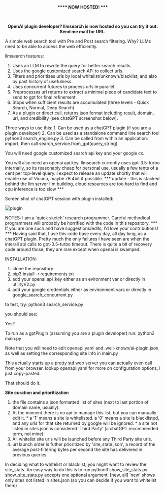 <B><p style="text-align: center;"> **** NOW HOSTED! ***<p style="text-align: center;"></B>  
<B><Center> OpenAI plugin developer? llmsearch is now hosted so you can try it out. Send me mail for URL.</Center></B>  

A simple web search tool with Pre and Post search filtering.
Why? LLMs need to be able to access the web efficiently.

llmsearch features:
1. Uses an LLM to rewrite the query for better search results.
2. Uses the google customized search API to collect urls.
3. Filters and prioritizes urls by local whitelist/unknown/blacklist, and also by past history of usefulness
4. Uses concurrent futures to process urls in parallel.
5. Preprocesses url returns to extract a minimal piece of candidate text to send to gpt for final refinement.
6. Stops when sufficient results are accumulated (three levels - Quick Search, Normal, Deep Search)
7. As a plugin or direct call, returns json format including result, domain, url, and credibility (see chatGPT screenshot below).

Three ways to use this:
       1. Can be used as a chatGPT plugin (if you are a plugin developer)
       2. Can be used as a standalone command line search tool python3 search_engine.py
       3. Can be called from within an application: import, then call search_service.from_gpt(query_string)

You will need google customized search api key and your google cx.

You will also need an openai api.key.
llmsearch currently uses gpt-3.5-turbo internally, so its reasonably cheap for personal use, usually a few tents of a cent per top-level query.
I expect to release an update shortly that will enable use of Vicuna, maybe 7B 4bit if possible.
*** update - this is stacked behind the llm server I'm building, cloud resources are too hard to find and cpu inference is too slow ***

Screen shot of chatGPT session with plugin installed:

![plugin](https://user-images.githubusercontent.com/2271133/232800682-9864cea3-7cea-4e4c-927f-fa2f715e270a.jpg)

NOTES:
I am a 'quick sketch' research programmer. Careful methodical programmers will probably be horrified with the code in this repository.
*** If you are one such and have suggestions/edits, I'd love your contributions! ***
Having said that, I use this code base every day, all day long, as a chatGPT plugin. Pretty much the only failures I have seen are when the interall api calls to gpt-3.5-turbo timeout. There is quite a bit of recovery code around those, they are rare except when openai is swamped.

INSTALLATION:
1. clone the repository
2. pip3 install -r requirements.txt
3. add your openai.api_key either as an evironment var or directly in utilityV2.py
4. add your google credentials either as environment vars or directly in google_search_concurrent.py

to test, try:
python3 search_service.py

you should see:

Yes?

To run as a gptPlugin (assuming you are a plugin developer) run:
python3 main.py

Note that you will need to edit openapi.yaml and .well-known/ai-plugin.json, as well as setting the corresponding site info in main.py

This actually starts up a pretty std web server you can actually even call from your browser. lookup openapi.yaml for more on configuration options, I just copy-pasted.

That should do it.


<B>Site curation and prioritization</B>
1. the file contains a json formatted list of sites (next to last portion of domain name, usually).
2. At the moment there is no api to manage this list, but you can manually edit it.
       * a '1' means a site is whitelisted. a '0' means a site is blacklisted, and any urls for that site returned by google will be ignored.
       * a site not listed in sites.json is considered 'Third Party' (a chatGPT recommended term, not mine).
3. All whitelist site urls will be launched before any Third Party site urls.
4. url launch order is futher prioritized by 'site_state.json', a record of the average post-filtering bytes per second the site has delivered in previous queries.

In deciding what to whitelist or blacklist, you might want to review the site_stats.
An easy way to do this is to run python3 show_site_stats.py
show_site_stats.py accepts one optional argument: [new, all]
'new' shows only sites not listed in sites.json (so you can decide if you want to whitelist them)

